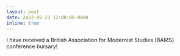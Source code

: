 ```yaml
---
layout: post
date: 2022-05-23 12:00:00-0400
inline: true
---
```


I have received a British Association for Modernist Studies (BAMS) conference bursary!
